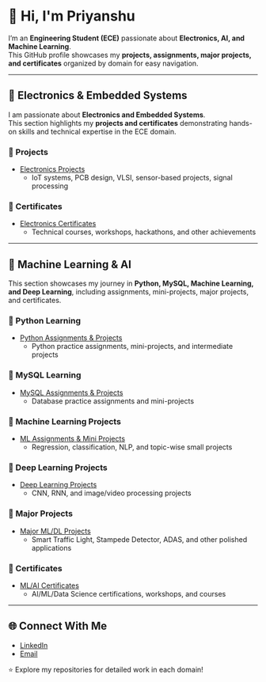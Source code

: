 # 👋 Hi, I'm Priyanshu  

I’m an **Engineering Student (ECE)** passionate about **Electronics, AI, and Machine Learning**.  
This GitHub profile showcases my **projects, assignments, major projects, and certificates** organized by domain for easy navigation.  

---

## 📡 Electronics & Embedded Systems  

I am passionate about **Electronics and Embedded Systems**.  
This section highlights my **projects and certificates** demonstrating hands-on skills and technical expertise in the ECE domain.  

### 🔹 Projects
- [Electronics Projects](https://github.com/your-username/electronics-projects)  
  - IoT systems, PCB design, VLSI, sensor-based projects, signal processing  

### 🔹 Certificates
- [Electronics Certificates](https://github.com/your-username/electronics-certificates)  
  - Technical courses, workshops, hackathons, and other achievements  

---

## 🤖 Machine Learning & AI  

This section showcases my journey in **Python, MySQL, Machine Learning, and Deep Learning**, including assignments, mini-projects, major projects, and certificates.  

### 🔹 Python Learning
- [Python Assignments & Projects](https://github.com/your-username/python-learning)  
  - Python practice assignments, mini-projects, and intermediate projects  

### 🔹 MySQL Learning
- [MySQL Assignments & Projects](https://github.com/your-username/mysql-learning)  
  - Database practice assignments and mini-projects  

### 🔹 Machine Learning Projects
- [ML Assignments & Mini Projects](https://github.com/your-username/ml-learning)  
  - Regression, classification, NLP, and topic-wise small projects  

### 🔹 Deep Learning Projects
- [Deep Learning Projects](https://github.com/your-username/dl-learning)  
  - CNN, RNN, and image/video processing projects  

### 🔹 Major Projects
- [Major ML/DL Projects](https://github.com/your-username/ml-major-projects)  
  - Smart Traffic Light, Stampede Detector, ADAS, and other polished applications  

### 🔹 Certificates
- [ML/AI Certificates](https://github.com/your-username/ml-certificates)  
  - AI/ML/Data Science certifications, workshops, and courses  

---

## 🌐 Connect With Me  

- [LinkedIn](https://linkedin.com/in/your-link)  
- [Email](mailto:your-email@example.com)  

⭐ Explore my repositories for detailed work in each domain!
